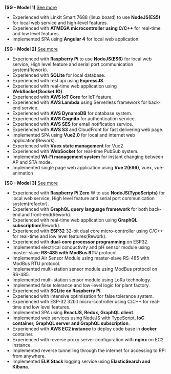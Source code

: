 **[SG - Model 1]** [See more](http://www.google.com)
- Experienced with LinkIt Smart 7688 (linux board) to use **NodeJS(ES5)** for local web service and high-level features. 
- Experienced with **ATMEGA microcontroller using C/C++** for real-time and low level features.
- Implemented SPA using **Angular 4** for local web application.

**[SG - Model 2]** [See more](http://www.google.com)
- Experienced with **Raspberry Pi** to use **NodeJS(ES6)** for local web service, High level feature and serial port communication system(Rework).
- Experienced with **SQLite** for local database.
- Experienced with rest api using **ExpressJS**.
- Experienced with real-time web application using **WebSocket(Socket.IO)**.
- Experienced with **AWS IoT Core** for IoT feature.
- Experienced with **AWS Lambda** using Serverless framework for back-end service.
- Experienced with **AWS DynamoDB** for database system.
- Experienced with **AWS Cognito** for authentication service.
- Experienced with **AWS SES** for email notification service.
- Experienced with **AWS S3** and CloudFront for fast delivering web page.
- Implemented SPA using **Vue2.0** for local and internet web application(Rework).
- Experienced with **Vuex state management** for Vue2
- Experienced with **WebSocket** for real-time PubSub system.
- Implemented **Wi-Fi management system** for instant changing between AP and STA mode.
- Implemented single page web application using **Vue 2(ES6)**, vuex, vue-animation

**[SG - Model 3]** [See more](http://www.google.com)
- Experienced with **Raspberry Pi Zero** W to use **NodeJS(TypeScripts)** for local web service, High level feature and serial port communication system(refactor).
- Experienced with **GraphQL query language framework** for both back-end and front-end(Rework).
- Experienced with real-time web application using **GraphQL subscription**(Rework).
- Experienced with **ESP32** 32-bit dual core micro-controller using C/C++ for real-time and low level features(Rework).
- Experienced with **dual-core processor programming** on ESP32.
- Implemented electrical conductivity and pH sensor module using master-slave **RS-485 with ModBus RTU** protocol.
- Implemented Air Sensor Module using master-slave RS-485 with ModBus RTU protocol.
- Implemented multi-station sensor module using ModBus protocol on RS-485.
- Implemented multi-station sensor module using LoRa technology.
- Implemented false tolerance and low-level logic for plant factory.
- Experienced with **SQLite on Raspberry Pi**.
- Experienced with intensive optimisation for false tolerance system.
- Experienced with ESP-32 32bit micro-controller using C/C++ for real-time and low level features.
- Implemented SPA using **ReactJS, Redux, GraphQL client**.
- Implemented web services using NodeJS with TypeScript, **IoC container, GraphQL server and GraphQL subscription**.
- Experienced with **AWS EC2 instance** to deploy code base in **docker** container.
- Experienced with reverse proxy server configuration with **nginx** on EC2 instance.
- Implemented reverse tunnelling through the internet for accessing to RPI from anywhere.
- Implemented **ELK Stack** logging service using **ElasticSearch and Kibana**.
